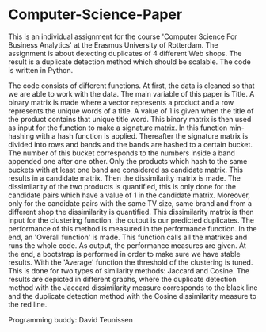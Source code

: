 # Computer-Science-Paper

This is an individual assignment for the course 'Computer Science For Business Analytics' at the Erasmus University of Rotterdam. The assignment is about detecting duplicates of 4 different Web shops. The result is a duplicate detection method which should be scalable. The code is written in Python. 

The code consists of different functions. At first, the data is cleaned so that we are able to work with the data. The main variable of this paper is Title. A binary matrix is made where a vector represents a product and a row represents the unique words of a title. A value of 1 is given when the title of the product contains that unique title word. This binary matrix is then used as input for the function to make a signature matrix. In this function min-hashing with a hash function is applied. Thereafter the signature matrix is divided into rows and bands and the bands are hashed to a certain bucket. The number of this bucket corresponds to the numbers inside a band appended one after one other. Only the products which hash to the same buckets with at least one band are considered as candidate matrix. This results in a candidate matrix. Then the dissimilarity matrix is made. The dissimilarity of the two products is quantified, this is only done for the candidate pairs which have a value of 1 in the candidate matrix. Moreover, only for the candidate pairs with the same TV size, same brand and from a different shop the dissimilarity is quantified. This dissimilarity matrix is then input for the clustering function, the output is our predicted duplicates. The performance of this method is measured in the performance function. In the end, an 'Overall function' is made. This function calls all the matrixes and runs the whole code. As output, the performance measures are given. At the end, a bootstrap is performed in order to make sure we have stable results. With the 'Average' function the threshold of the clustering is tuned. This is done for two types of similarity methods: Jaccard and Cosine. The results are depicted in different graphs, where the duplicate detection method with the Jaccard dissimilarity measure corresponds to the black line and the duplicate detection method with the Cosine dissimilarity measure to the red line.

Programming buddy: David Teunissen 
